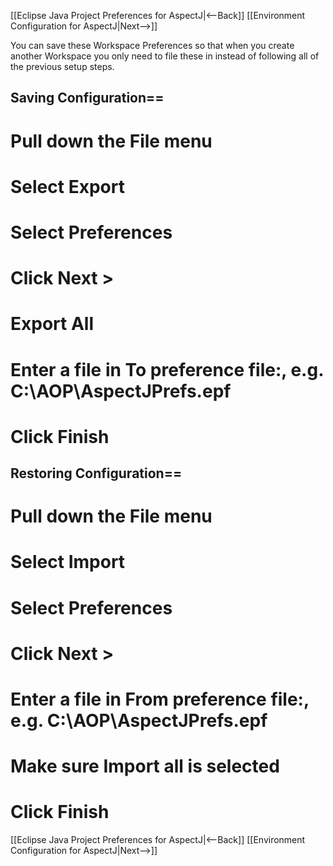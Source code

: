 [[Eclipse Java Project Preferences for AspectJ|<--Back]] [[Environment Configuration for AspectJ|Next-->]]

You can save these Workspace Preferences so that when you create another Workspace you only need to file these in instead of following all of the previous setup steps.

## Saving Configuration==
# Pull down the **File** menu
# Select **Export**
# Select **Preferences**
# Click **Next >**
# **Export All**
# Enter a file in **To preference file:**, e.g. C:\AOP\AspectJPrefs.epf
# Click **Finish**

## Restoring Configuration==
# Pull down the **File** menu
# Select **Import**
# Select **Preferences**
# Click **Next >**
# Enter a file in **From preference file:**, e.g. C:\AOP\AspectJPrefs.epf
# Make sure **Import all** is selected
# Click **Finish**

[[Eclipse Java Project Preferences for AspectJ|<--Back]] [[Environment Configuration for AspectJ|Next-->]]
